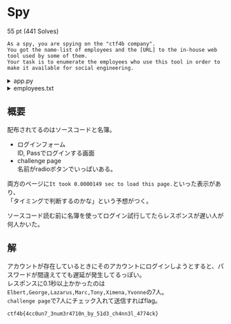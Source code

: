 # Spy
55 pt (441 Solves)
```
As a spy, you are spying on the "ctf4b company".
You got the name-list of employees and the [URL] to the in-house web tool used by some of them.
Your task is to enumerate the employees who use this tool in order to make it available for social engineering.
```
<details>
  <summary>app.py</summary>
  
  ```python
  import os
import time

from flask import Flask, render_template, request, session

# Database and Authentication libraries (you can't see this :p).
import db
import auth

# ====================

app = Flask(__name__)
app.SALT = os.getenv("CTF4B_SALT")
app.FLAG = os.getenv("CTF4B_FLAG")
app.SECRET_KEY = os.getenv("CTF4B_SECRET_KEY")

db.init()
employees = db.get_all_employees()

# ====================

@app.route("/", methods=["GET", "POST"])
def index():
    t = time.perf_counter()

    if request.method == "GET":
        return render_template("index.html", message="Please login.", sec="{:.7f}".format(time.perf_counter()-t))
    
    if request.method == "POST":
        name = request.form["name"]
        password = request.form["password"]

        exists, account = db.get_account(name)

        if not exists:
            return render_template("index.html", message="Login failed, try again.", sec="{:.7f}".format(time.perf_counter()-t))

        # auth.calc_password_hash(salt, password) adds salt and performs stretching so many times.
        # You know, it's really secure... isn't it? :-)
        hashed_password = auth.calc_password_hash(app.SALT, password)
        if hashed_password != account.password:
            return render_template("index.html", message="Login failed, try again.", sec="{:.7f}".format(time.perf_counter()-t))

        session["name"] = name
        return render_template("dashboard.html", sec="{:.7f}".format(time.perf_counter()-t))

# ====================

@app.route("/challenge", methods=["GET", "POST"])
def challenge():
    t = time.perf_counter()
    
    if request.method == "GET":
        return render_template("challenge.html", employees=employees, sec="{:.7f}".format(time.perf_counter()-t))

    if request.method == "POST":
        answer = request.form.getlist("answer")

        # If you can enumerate all accounts, I'll give you FLAG!
        if set(answer) == set(account.name for account in db.get_all_accounts()):
            message = app.FLAG
        else:
            message = "Wrong!!"
        
        return render_template("challenge.html", message=message, employees=employees, sec="{:.7f}".format(time.perf_counter()-t))

# ====================

if __name__ == '__main__':
    db.init()
    app.run(host=os.getenv("CTF4B_HOST"), port=os.getenv("CTF4B_PORT"))
  ```
</details>

<details>
  <summary>employees.txt</summary>
  
  ```
  Arthur
Barbara
Christine
David
Elbert
Franklin
George
Harris
Ivan
Jane
Kevin
Lazarus
Marc
Nathan
Oliver
Paul
Quentin
Randolph
Scott
Tony
Ulysses
Vincent
Wat
Ximena
Yvonne
Zalmon
  ```
</details>

## 概要
配布されてるのはソースコードと名簿。
- ログインフォーム  
ID, Passでログインする画面
- challenge page  
名前がradioボタンでいっぱいある。


両方のページに`It took 0.0000149 sec to load this page.`といった表示があり、  
「タイミングで判断するのかな」という予想がつく。

ソースコード読む前に名簿を使ってログイン試行してたらレスポンスが遅い人が何人かいた。

## 解
アカウントが存在しているときにそのアカウントにログインしようとすると、パスワードが間違えてても遅延が発生してるっぽい。  
レスポンスに0.1秒以上かかったのは`Elbert,George,Lazarus,Marc,Tony,Ximena,Yvonne`の7人。  
`challenge page`で7人にチェック入れて送信すればflag。

```
ctf4b{4cc0un7_3num3r4710n_by_51d3_ch4nn3l_4774ck}
```